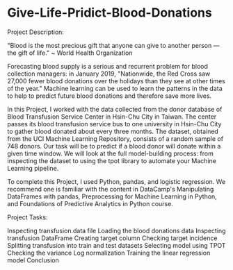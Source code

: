 # Give-Life-Pridict-Blood-Donations

Project Description:

"Blood is the most precious gift that anyone can give to another person — the gift of life." ~ World Health Organization

Forecasting blood supply is a serious and recurrent problem for blood collection managers: in January 2019, "Nationwide, the Red Cross saw 27,000 fewer blood donations over the holidays than they see at other times of the year." Machine learning can be used to learn the patterns in the data to help to predict future blood donations and therefore save more lives.

In this Project, I worked with the data collected from the donor database of Blood Transfusion Service Center in Hsin-Chu City in Taiwan. The center passes its blood transfusion service bus to one university in Hsin-Chu City to gather blood donated about every three months. The dataset, obtained from the UCI Machine Learning Repository, consists of a random sample of 748 donors. Our task will be to predict if a blood donor will donate within a given time window. We will look at the full model-building process: from inspecting the dataset to using the tpot library to automate your Machine Learning pipeline.

To complete this Project, I used Python, pandas, and logistic regression. We recommend one is familiar with the content in DataCamp's Manipulating DataFrames with pandas, Preprocessing for Machine Learning in Python, and Foundations of Predictive Analytics in Python course.

Project Tasks: 

Inspecting transfusion.data file
Loading the blood donations data
Inspecting transfusion DataFrame
Creating target column
Checking target incidence
Splitting transfusion into train and test datasets
Selecting model using TPOT
Checking the variance
Log normalization
Training the linear regression model
Conclusion
